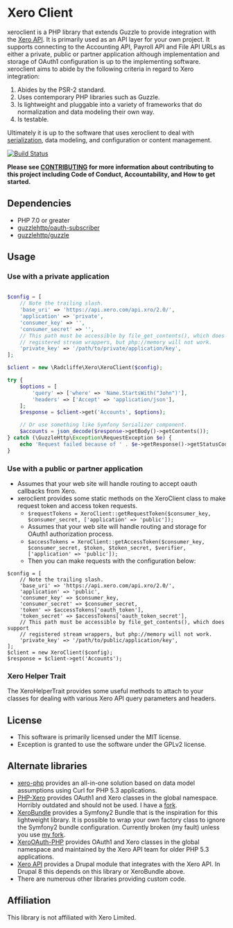 # Xero Client

xeroclient is a PHP library that extends Guzzle to provide integration with the [Xero API](https://developer.xero.com). It is primarily used as an API layer for your own project. It supports connecting to the Accounting API, Payroll API and File API URLs as either a private, public or partner application although implementation and storage of OAuth1 configuration is up to the implementing software. xeroclient aims to abide by the following criteria in regard to Xero integration:

1. Abides by the PSR-2 standard.
2. Uses contemporary PHP libraries such as Guzzle.
3. Is lightweight and pluggable into a variety of frameworks that do normalization and data modeling their own way.
4. Is testable.

Ultimately it is up to the software that uses xeroclient to deal with [serialization](http://symfony.com/doc/current/components/serializer.html), data modeling, and configuration or content management.

[![Build Status](https://travis-ci.org/mradcliffe/xeroclient.svg?branch=master)](https://travis-ci.org/mradcliffe/xeroclient)

**Please see [CONTRIBUTING](./CONTRIBUTING.md) for more information about contributing to this project including Code of Conduct, Accountability, and How to get started.**

## Dependencies

* PHP 7.0 or greater
* [guzzlehttp/oauth-subscriber](https://packagist.org/packages/guzzlehttp/oauth-subscriber)
* [guzzlehttp/guzzle](https://packagist.org/packages/guzzlehttp/guzzle)

## Usage

### Use with a private application

```php

$config = [
	// Note the trailing slash.
	'base_uri' => 'https://api.xero.com/api.xro/2.0/',
	'application' => 'private',
	'consumer_key' => '',
	'consumer_secret' => '',
	// This path must be accessible by file_get_contents(), which does support
	// registered stream wrappers, but php://memory will not work.
	'private_key' => '/path/to/private/application/key',
];

$client = new \Radcliffe\Xero\XeroClient($config);

try {
	$options = [
		'query' => ['where' => 'Name.StartsWith("John")'],
		'headers' => ['Accept' => 'application/json'],
	];
	$response = $client->get('Accounts', $options);

	// Or use something like Symfony Serializer component.
	$accounts = json_decode($response->getBody()->getContents());
} catch (\GuzzleHttp\Exception\RequestException $e) {
	echo 'Request failed because of ' . $e->getResponse()->getStatusCode();
}

```

### Use with a public or partner application

* Assumes that your web site will handle routing to accept oauth callbacks from Xero.
* xeroclient provides some static methods on the XeroClient class to make request token and access token requests.
	* `$requestTokens = XeroClient::getRequestToken($consumer_key, $consumer_secret, ['application' => 'public']);`
	* Assumes that your web site will handle routing and storage for OAuth1 authorization process.
	* `$accessTokens = XeroClient::getAccessToken($consumer_key, $consumer_secret, $token, $token_secret, $verifier, ['application' => 'public']);`
	* Then you can make requests with the configuration below:

```
$config = [
	// Note the trailing slash.
	'base_uri' => 'https://api.xero.com/api.xro/2.0/',
	'application' => 'public',
	'consumer_key' => $consumer_key,
	'consumer_secret' => $consumer_secret,
	'token' => $accessTokens['oauth_token'],
	'token_secret' => $accessTokens['oauth_token_secret'],
	// This path must be accessible by file_get_contents(), which does support
	// registered stream wrappers, but php://memory will not work.
	'private_key' => '/path/to/public/application/key',
];
$client = new XeroClient($config);
$response = $client->get('Accounts');
```

### Xero Helper Trait

The XeroHelperTrait provides some useful methods to attach to your classes for dealing with various Xero API query parameters and headers.

## License

* This software is primarily licensed under the MIT license.
* Exception is granted to use the software under the GPLv2 license.

## Alternate libraries

* [xero-php](https://github.com/calcinai/xero-php) provides an all-in-one solution based on data model assumptions using Curl for PHP 5.3 applications.
* [PHP-Xero](https://github.com/drpitman/PHP-Xero) provides OAuth1 and Xero classes in the global namespace. Horribly outdated and should not be used. I have a [fork](https://github.com/mradcliffe/PHP-Xero).
* [XeroBundle](https://github.com/james75/XeroBundle) provides a Symfony2 Bundle that is the inspiration for this lightweight library. It is possible to wrap your own factory class to ignore the Symfony2 bundle configuration. Currently broken (my fault) unless you use [my fork](https://github.com/mradcliffe/XeroBundle).
* [XeroOAuth-PHP](https://github.com/XeroAPI/XeroOAuth-PHP) provides OAuth1 and Xero classes in the global namespace and maintained by the Xero API team for older PHP 5.3 applications.
* [Xero API](https://drupal.org/project/xero) provides a Drupal module that integrates with the Xero API. In Drupal 8 this depends on this library or XeroBundle above.
* There are numerous other libraries providing custom code.

## Affiliation

This library is not affiliated with Xero Limited.
